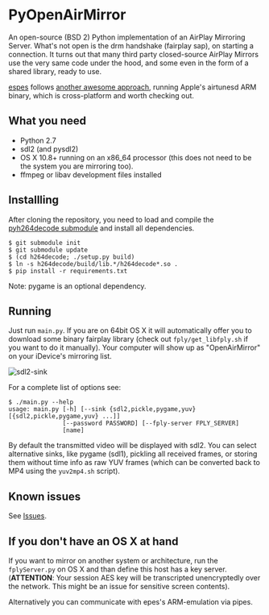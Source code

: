# PyOpenAirMirror
An open-source (BSD 2) Python implementation of an AirPlay Mirroring Server.
What's not open is the drm handshake (fairplay sap), on starting a connection. It turns out that many third party closed-source AirPlay Mirrors use the very same code under the hood, and some even in the form of a shared library, ready to use.

[espes](https://github.com/espes) follows [another awesome approach](https://github.com/espes/Slave-in-the-Magic-Mirror), running Apple's airtunesd ARM binary, which is cross-platform and worth checking out.

## What you need
- Python 2.7
- sdl2 (and pysdl2)
- OS X 10.8+ running on an x86_64 processor (this does not need to be the system you are mirroring too).
- ffmpeg or libav development files installed

## Installling
After cloning the repository, you need to load and compile the [pyh264decode submodule](https://github.com/tzwenn/pyh264decode) and install all dependencies.

```
$ git submodule init
$ git submodule update
$ (cd h264decode; ./setup.py build)
$ ln -s h264decode/build/lib.*/h264decode*.so .
$ pip install -r requirements.txt
```

Note: pygame is an optional dependency.

## Running

Just run ```main.py```. If you are on 64bit OS X it will automatically offer you to download some binary fairplay library (check out ```fply/get_libfply.sh``` if you want to do it manually). Your computer will show up as "OpenAirMirror" on your iDevice's mirroring list.

![sdl2-sink](http://i.imgur.com/y29QmIG.png)

For a complete list of options see:

```
$ ./main.py --help
usage: main.py [-h] [--sink {sdl2,pickle,pygame,yuv} [{sdl2,pickle,pygame,yuv} ...]]
               [--password PASSWORD] [--fply-server FPLY_SERVER]
               [name]
```

By default the transmitted video will be displayed with sdl2. You can select alternative sinks, like pygame (sdl1), pickling all received frames, or storing them without time info as raw YUV frames (which can be converted back to MP4 using the ```yuv2mp4.sh``` script).

## Known issues

See [Issues](https://github.com/tzwenn/PyOpenAirMirror/issues).

## If you don't have an OS X at hand

If you want to mirror on another system or architecture, run the ```fplyServer.py``` on OS X and than define this host has a key server. (**ATTENTION**: Your session AES key will be transcripted unencryptedly over the network. This might be an issue for sensitive screen contents).

Alternatively you can communicate with epes's ARM-emulation via pipes.
